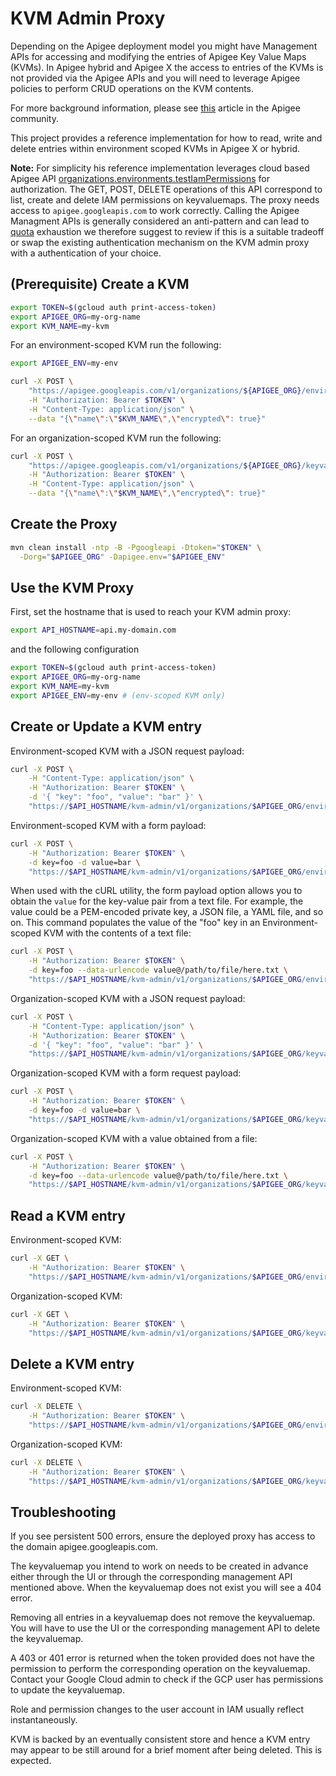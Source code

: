 # KVM Admin Proxy

Depending on the Apigee deployment model you might have Management APIs for
accessing and modifying the entries of Apigee Key Value Maps (KVMs). In Apigee
hybrid and Apigee X the access to entries of the KVMs is not provided via the
Apigee APIs and you will need to leverage Apigee policies to perform CRUD
operations on the KVM contents.

For more background information, please see [this](https://community.apigee.com/articles/89782/providing-kvm-content-apis-for-apigee-x-and-hybrid.html)
article in the Apigee community.

This project provides a reference implementation for how to read, write and
delete entries within environment scoped KVMs in Apigee X or hybrid.

**Note:** For simplicity his reference implementation leverages cloud based
Apigee API
[organizations.environments.testIamPermissions](https://cloud.google.com/apigee/docs/reference/apis/apigee/rest/v1/organizations.environments/testIamPermissions)
for authorization. The GET, POST, DELETE operations of this API correspond to
list, create and delete IAM permissions on keyvaluemaps. The proxy needs access
to `apigee.googleapis.com` to work correctly. Calling the Apigee Managment APIs
is generally considered an anti-pattern and can lead to
[quota](https://console.cloud.google.com/iam-admin/quotas) exhaustion we
therefore suggest to review if this is a suitable tradeoff or swap the
existing authentication mechanism on the KVM admin proxy with a authentication
of your choice.

## (Prerequisite) Create a KVM

```sh
export TOKEN=$(gcloud auth print-access-token)
export APIGEE_ORG=my-org-name
export KVM_NAME=my-kvm
```

For an environment-scoped KVM run the following:

```sh
export APIGEE_ENV=my-env

curl -X POST \
    "https://apigee.googleapis.com/v1/organizations/${APIGEE_ORG}/environments/$APIGEE_ENV/keyvaluemaps" \
    -H "Authorization: Bearer $TOKEN" \
    -H "Content-Type: application/json" \
    --data "{\"name\":\"$KVM_NAME\",\"encrypted\": true}"
```

For an organization-scoped KVM run the following:

```sh
curl -X POST \
    "https://apigee.googleapis.com/v1/organizations/${APIGEE_ORG}/keyvaluemaps" \
    -H "Authorization: Bearer $TOKEN" \
    -H "Content-Type: application/json" \
    --data "{\"name\":\"$KVM_NAME\",\"encrypted\": true}"
```

## Create the Proxy

```sh
mvn clean install -ntp -B -Pgoogleapi -Dtoken="$TOKEN" \
  -Dorg="$APIGEE_ORG" -Dapigee.env="$APIGEE_ENV"
```

## Use the KVM Proxy

First, set the hostname that is used to reach your KVM admin proxy:

```sh
export API_HOSTNAME=api.my-domain.com
```

and the following configuration

```sh
export TOKEN=$(gcloud auth print-access-token)
export APIGEE_ORG=my-org-name
export KVM_NAME=my-kvm
export APIGEE_ENV=my-env # (env-scoped KVM only)
```

## Create or Update a KVM entry

Environment-scoped KVM with a JSON request payload:

```sh
curl -X POST \
    -H "Content-Type: application/json" \
    -H "Authorization: Bearer $TOKEN" \
    -d '{ "key": "foo", "value": "bar" }' \
    "https://$API_HOSTNAME/kvm-admin/v1/organizations/$APIGEE_ORG/environments/$APIGEE_ENV/keyvaluemaps/$KVM_NAME/entries"
```

Environment-scoped KVM with a form payload:

```sh
curl -X POST \
    -H "Authorization: Bearer $TOKEN" \
    -d key=foo -d value=bar \
    "https://$API_HOSTNAME/kvm-admin/v1/organizations/$APIGEE_ORG/environments/$APIGEE_ENV/keyvaluemaps/$KVM_NAME/entries"
```

When used with the cURL utility, the form payload option allows you to obtain
the `value` for the key-value pair from a text file. For example, the value
could be a PEM-encoded private key, a JSON file, a YAML file, and so on. This
command populates the value of the "foo" key in an Environment-scoped KVM with
the contents of a text file:

```sh
curl -X POST \
    -H "Authorization: Bearer $TOKEN" \
    -d key=foo --data-urlencode value@/path/to/file/here.txt \
    "https://$API_HOSTNAME/kvm-admin/v1/organizations/$APIGEE_ORG/environments/$APIGEE_ENV/keyvaluemaps/$KVM_NAME/entries"
```

Organization-scoped KVM with a JSON request payload:

```sh
curl -X POST \
    -H "Content-Type: application/json" \
    -H "Authorization: Bearer $TOKEN" \
    -d '{ "key": "foo", "value": "bar" }' \
    "https://$API_HOSTNAME/kvm-admin/v1/organizations/$APIGEE_ORG/keyvaluemaps/$KVM_NAME/entries"
```

Organization-scoped KVM with a form request payload:

```sh
curl -X POST \
    -H "Authorization: Bearer $TOKEN" \
    -d key=foo -d value=bar \
    "https://$API_HOSTNAME/kvm-admin/v1/organizations/$APIGEE_ORG/keyvaluemaps/$KVM_NAME/entries"
```

Organization-scoped KVM with a value obtained from a file:

```sh
curl -X POST \
    -H "Authorization: Bearer $TOKEN" \
    -d key=foo --data-urlencode value@/path/to/file/here.txt \
    "https://$API_HOSTNAME/kvm-admin/v1/organizations/$APIGEE_ORG/keyvaluemaps/$KVM_NAME/entries"
```

## Read a KVM entry

Environment-scoped KVM:

```sh
curl -X GET \
    -H "Authorization: Bearer $TOKEN" \
    "https://$API_HOSTNAME/kvm-admin/v1/organizations/$APIGEE_ORG/environments/$APIGEE_ENV/keyvaluemaps/$KVM_NAME/entries/foo"
```

Organization-scoped KVM:

```sh
curl -X GET \
    -H "Authorization: Bearer $TOKEN" \
    "https://$API_HOSTNAME/kvm-admin/v1/organizations/$APIGEE_ORG/keyvaluemaps/$KVM_NAME/entries/foo"
```

## Delete a KVM entry

Environment-scoped KVM:

```sh
curl -X DELETE \
    -H "Authorization: Bearer $TOKEN" \
    "https://$API_HOSTNAME/kvm-admin/v1/organizations/$APIGEE_ORG/environments/$APIGEE_ENV/keyvaluemaps/$KVM_NAME/entries/foo"
```

Organization-scoped KVM:

```sh
curl -X DELETE \
    -H "Authorization: Bearer $TOKEN" \
    "https://$API_HOSTNAME/kvm-admin/v1/organizations/$APIGEE_ORG/keyvaluemaps/$KVM_NAME/entries/foo"
```

## Troubleshooting

If you see persistent 500 errors, ensure the deployed proxy has access to the
domain apigee.googleapis.com.

The keyvaluemap you intend to work on needs to be created in advance either
through the UI or through the corresponding management API mentioned above.
When the keyvaluemap does not exist you will see a 404 error.

Removing all entries in a keyvaluemap does not remove the keyvaluemap. You will
have to use the UI or the corresponding management API to delete the
keyvaluemap.

A 403 or 401 error is returned when the token provided does not have the
permission to perform the corresponding operation on the keyvaluemap. Contact
your Google Cloud admin to check if the GCP user has permissions to update the
keyvaluemap.

Role and permission changes to the user account in IAM usually reflect
instantaneously.

KVM is backed by an eventually consistent store and hence a KVM entry may
appear to be still around for a brief moment after being deleted. This is
expected.
